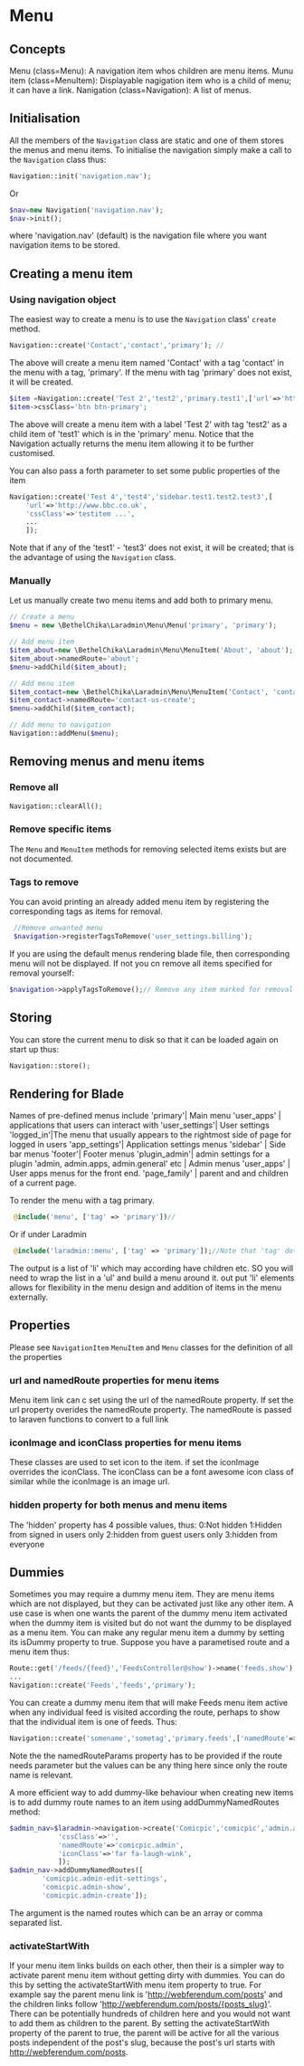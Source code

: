 # Menu
## Concepts
Menu (class=Menu):  A navigation item whos children are menu items.
Munu item (class=MenuItem): Displayable nagigation item who is a child of menu; it can have a link.
Nanigation (class=Navigation): A list of menus.
## Initialisation
All the members of the `Navigation` class are static and one of them stores the menus and menu items. To initialise the navigation simply make a call to the `Navigation` class thus:
```php
Navigation::init('navigation.nav');
```
Or
```php
$nav=new Navigation('navigation.nav');
$nav->init();
```
where 'navigation.nav' (default) is the navigation file where you want navigation items to be stored. 

## Creating a menu item
### Using navigation object
The easiest way to create a menu is to use the `Navigation` class' `create` method.
```php
Navigation::create('Contact','contact','primary'); //
```
The above will create a menu item named 'Contact' with a tag 'contact' in the menu with a tag, 'primary'. If the menu with tag 'primary' does not exist, it will be created.

```php
$item =Navigation::create('Test 2','test2','primary.test1',['url'=>'http://www.bbc.co.uk']);
$item->cssClass='btn btn-primary';
```
The above will create a menu item with a label 'Test 2' with tag 'test2' as a child item of 'test1' which is in the 'primary' menu. Notice that the Navigation actually returns the menu item allowing it to be further customised.

You can also pass a forth parameter to set some public properties of the item 
```php
Navigation::create('Test 4','test4','sidebar.test1.test2.test3',[
    'url'=>'http://www.bbc.co.uk',
    'cssClass'=>'testitem ...',
    ...
    ]);
```
Note that if any of the 'test1' - 'test3' does not exist, it will be created; that is the advantage of using the `Navigation` class.

### Manually
Let us manually create two menu items and add both to primary menu.
```php
// Create a menu
$menu = new \BethelChika\Laradmin\Menu\Menu('primary', 'primary');

// Add menu item
$item_about=new \BethelChika\Laradmin\Menu\MenuItem('About', 'about');
$item_about->namedRoute='about';
$menu->addChild($item_about);

// Add menu item
$item_contact=new \BethelChika\Laradmin\Menu\MenuItem('Contact', 'contact');
$item_contact->namedRoute='contact-us-create';
$menu->addChild($item_contact);

// Add menu to navigation
Navigation::addMenu($menu);
```

## Removing menus and menu items
### Remove all
```php
Navigation::clearAll();
```

### Remove specific items
The `Menu` and `MenuItem` methods for removing selected items exists but are not documented.

### Tags to remove
You can avoid printing an already added menu item by registering the corresponding tags as items for removal.

```php
 //Remove unwanted menu
 $navigation->registerTagsToRemove('user_settings.billing');
```
If you are using the default menus rendering blade file, then corresponding menu will not be displayed. If not you cn remove all items specified for removal yourself:

```php
$navigation->applyTagsToRemove();// Remove any item marked for removal
```


## Storing
You can store the current menu to disk so that it can be loaded again on start up thus:
```php
Navigation::store();
```

## Rendering for Blade
Names of pre-defined menus include 
'primary'| Main menu
'user_apps' | applications that users can interact with
'user_settings'| User settings
'logged_in'|The menu that usually appears to the rightmost side of page for logged in users
'app_settings'| Application settings menus
'sidebar' | Side bar menus
'footer'| Footer menus
'plugin_admin'| admin settings for a plugin
'admin, admin.apps, admin.general' etc | Admin menus
 'user_apps' | User apps menus for the front end.
 'page_family' | parent and and children of a current page. 

To render the menu with a tag primary.
```php
 @include('menu', ['tag' => 'primary'])//
 ```
 Or if under Laradmin
 ```php
  @include('laradmin::menu', ['tag' => 'primary']);//Note that 'tag' dot separated tags: e.g primary.comicpic.settings
  ```

  The output is a list of 'li' which may according have children etc. SO you will need to wrap the list in a 'ul' and build a menu around it. out put 'li' elements allows for flexibility in the menu design and addition of items in the menu externally.

 ## Properties
 Please see `NavigationItem` `MenuItem` and `Menu` classes for the definition of all the properties

### url and namedRoute properties for menu items
Menu item link can c set using the url of the namedRoute property. If set the url property overides the namedRoute property. The namedRoute is passed to laraven functions to convert to a full link

### iconImage and iconClass properties for menu items
These classes are used to set icon to the item. if set the iconImage overrides the iconClass. The iconClass can be a font awesome icon class of similar while the iconImage is an image url.

### hidden property for both menus and menu items
The 'hidden' property has 4 possible values, thus:
0:Not hidden
1:Hidden from signed in users only
2:hidden from guest users only
3:hidden from everyone

## Dummies
Sometimes you may require a dummy menu item. They are menu items which are not displayed, but they can be activated just like any other item. A use case is when one wants the parent of the dummy menu item activated when the dummy item is visited but do not want the dummy to be displayed as a menu item. You can make any regular menu item a dummy by setting its isDummy property to true. Suppose you have a parametised route and a menu item thus:
```php
Route::get('/feeds/{feed}','FeedsController@show')->name('feeds.show');
...
Navigation::create('Feeds','feeds','primary');
```
You can create a dummy menu item that will make Feeds menu item active when any individual feed is visited according the route, perhaps to show that the individual item is one of feeds. Thus:
```php
Navigation::create('somename','sometag','primary.feeds',['namedRoute'=>'feeds.show','namedRouteParams'=[0],'isDummy'=>true]);
```
Note the the namedRouteParams property has to be provided if the route needs parameter but the values can be any thing here since only the route name is relevant.

A more efficient way to add dummy-like behaviour when creating new items is to add dummy route names to an item using addDummyNamedRoutes method:

```php
$admin_nav=$laradmin->navigation->create('Comicpic','comicpic','admin.apps',[
            'cssClass'=>'',
            'namedRoute'=>'comicpic.admin',
            'iconClass'=>'far fa-laugh-wink',
            ]);
$admin_nav->addDummyNamedRoutes([
        'comicpic.admin-edit-settings',
        'comicpic.admin-show',
        'comicpic.admin-create']);
```
The argument is the named routes which can be an array or comma separated list.

### activateStartWith
If your menu item links builds on each other, then their is a simpler way to activate parent menu item without getting dirty with dummies. You can do this by setting the activateStartWith menu item property to true. For example say the parent menu link is 'http://webferendum.com/posts' and the children links follow 'http://webferendum.com/posts/{posts_slug}'. There can be potentially hundreds of children here and you would not want to add them as children to the parent. By setting the activateStartWith property of the parent to true, the parent will be active for all the various posts independent of the post's slug, because the post's url starts with http://webferendum.com/posts. 